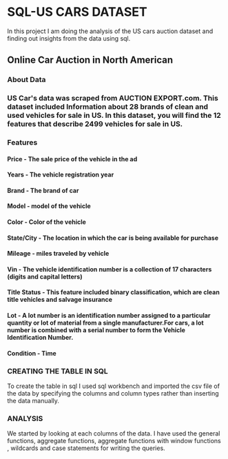 # SQL-US CARS DATASET

In this project I am doing the analysis of the US cars auction dataset and finding out insights from the data using sql.
## Online Car Auction in North American


### About Data

### US Car's data was scraped from AUCTION EXPORT.com. This dataset included Information about 28 brands of clean and used vehicles for sale in US. In this dataset, you will find the 12 features that describe 2499 vehicles for sale in US.


### Features


#### Price	-	      The sale price of the vehicle in the ad
#### Years	-       The vehicle registration year
#### Brand	- 	    The brand of car
#### Model	-       model of the vehicle
#### Color	-       Color of the vehicle
#### State/City - 	The location in which the car is being available for purchase
#### Mileage	-   	miles traveled by vehicle
#### Vin	-       	The vehicle identification number is a collection of 17 characters (digits and capital letters)
#### Title Status - This feature included binary classification, which are clean title vehicles and salvage insurance
#### Lot	-         A lot number is an identification number assigned to a particular quantity or lot of material from a single manufacturer.For cars, a lot number is combined with a serial number to form the Vehicle Identification Number.
#### Condition	-   Time



###   CREATING THE TABLE IN SQL

To create the table in sql I used sql workbench and imported the csv file of the data by specifying the columns and column types rather than inserting the data
manually.


### ANALYSIS

We started by looking at each columns of the data. I have used the general functions, aggregate functions, aggregate functions with window functions , wildcards and case statements for writing the queries.
